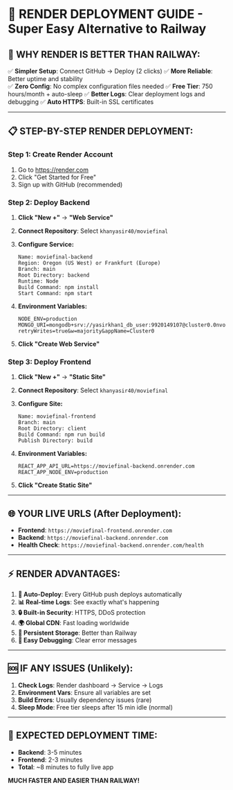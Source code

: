 # 🎯 RENDER DEPLOYMENT GUIDE - Super Easy Alternative to Railway

## 🚀 **WHY RENDER IS BETTER THAN RAILWAY:**

✅ **Simpler Setup**: Connect GitHub → Deploy (2 clicks)
✅ **More Reliable**: Better uptime and stability  
✅ **Zero Config**: No complex configuration files needed
✅ **Free Tier**: 750 hours/month + auto-sleep
✅ **Better Logs**: Clear deployment logs and debugging
✅ **Auto HTTPS**: Built-in SSL certificates

---

## 📋 **STEP-BY-STEP RENDER DEPLOYMENT:**

### **Step 1: Create Render Account**
1. Go to https://render.com
2. Click "Get Started for Free"
3. Sign up with GitHub (recommended)

### **Step 2: Deploy Backend**

1. **Click "New +"** → **"Web Service"**
2. **Connect Repository**: Select `khanyasir40/moviefinal`
3. **Configure Service:**
   ```
   Name: moviefinal-backend
   Region: Oregon (US West) or Frankfurt (Europe)
   Branch: main
   Root Directory: backend
   Runtime: Node
   Build Command: npm install
   Start Command: npm start
   ```

4. **Environment Variables:**
   ```
   NODE_ENV=production
   MONGO_URI=mongodb+srv://yasirkhan1_db_user:9920149107@cluster0.0nvooqy.mongodb.net/movieapp?retryWrites=true&w=majority&appName=Cluster0
   ```

5. **Click "Create Web Service"**

### **Step 3: Deploy Frontend**

1. **Click "New +"** → **"Static Site"**
2. **Connect Repository**: Select `khanyasir40/moviefinal`
3. **Configure Site:**
   ```
   Name: moviefinal-frontend
   Branch: main
   Root Directory: client
   Build Command: npm run build
   Publish Directory: build
   ```

4. **Environment Variables:**
   ```
   REACT_APP_API_URL=https://moviefinal-backend.onrender.com
   REACT_APP_NODE_ENV=production
   ```

5. **Click "Create Static Site"**

---

## 🌐 **YOUR LIVE URLS (After Deployment):**

- **Frontend**: `https://moviefinal-frontend.onrender.com`
- **Backend**: `https://moviefinal-backend.onrender.com`
- **Health Check**: `https://moviefinal-backend.onrender.com/health`

---

## ⚡ **RENDER ADVANTAGES:**

1. **🔄 Auto-Deploy**: Every GitHub push deploys automatically
2. **📊 Real-time Logs**: See exactly what's happening
3. **🔒 Built-in Security**: HTTPS, DDoS protection
4. **🌍 Global CDN**: Fast loading worldwide
5. **💾 Persistent Storage**: Better than Railway
6. **🔧 Easy Debugging**: Clear error messages

---

## 🆘 **IF ANY ISSUES (Unlikely):**

1. **Check Logs**: Render dashboard → Service → Logs
2. **Environment Vars**: Ensure all variables are set
3. **Build Errors**: Usually dependency issues (rare)
4. **Sleep Mode**: Free tier sleeps after 15 min idle (normal)

---

## 🎉 **EXPECTED DEPLOYMENT TIME:**

- **Backend**: 3-5 minutes
- **Frontend**: 2-3 minutes  
- **Total**: ~8 minutes to fully live app

**MUCH FASTER AND EASIER THAN RAILWAY!**